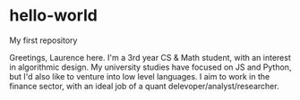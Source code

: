 # hello-world
My first repository 

Greetings, Laurence here. I'm a 3rd year CS & Math student, with an interest in algorithmic design. My university studies have focused on JS and Python, but I'd also like to venture into low level languages. I aim to work in the finance sector, with an ideal job of a quant delevoper/analyst/researcher. 
